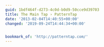```yaml
---
guid: 1bdf464f-d273-4c0d-b0d9-50cce9d39703
title: The Main Tap › PatternTap
date: '2013-02-04T14:40:55+00:00'
changed: '2019-09-24T14:44:34+00:00'


bookmark_of: 'http://patterntap.com/'
---
```




